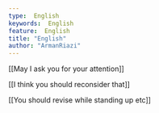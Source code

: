 ```yaml
---
type:  English
keywords:  English
feature:  English
title: "English"
author: "ArmanRiazi"
---
```


[[May I ask you for your attention]]

[[I think you should reconsider that]]

[[You should revise while standing up etc]]